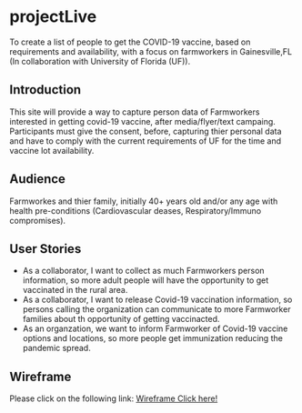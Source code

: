 # projectLive
To create a list of people to get the COVID-19 vaccine, based on requirements and availability, with a focus on farmworkers in Gainesville,FL (In collaboration with University of Florida (UF)).

## Introduction
This site will provide a way to capture person data of Farmworkers interested in getting covid-19 vaccine, after media/flyer/text campaing.
Participants must give the consent, before, capturing thier personal data and have to comply with the current requirements of UF for the time and vaccine lot availability.  

## Audience
Farmworkes and thier family, initially 40+ years old and/or any age with health pre-conditions (Cardiovascular deases, Respiratory/Immuno compromises).

## User Stories
- As a collaborator, I want to collect as much Farmworkers person information, so more adult people will have the opportunity to get vaccinated in the rural area.
- As a collaborator, I want to release Covid-19 vaccination information, so persons calling the organization can communicate to more Farmworker families about th opportunity of getting vaccinacted.
- As an organzation, we want to inform Farmworker of Covid-19 vaccine options and locations, so more people get immunization reducing the pandemic spread.

## Wireframe
Please click on the following link:
[Wireframe Click here!](./wireFrames/ProjectLife.png)